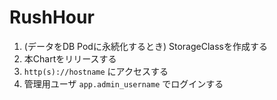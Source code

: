 # RushHour

1. (データをDB Podに永続化するとき) StorageClassを作成する
1. 本Chartをリリースする
1. `http(s)://hostname` にアクセスする
1. 管理用ユーザ `app.admin_username` でログインする